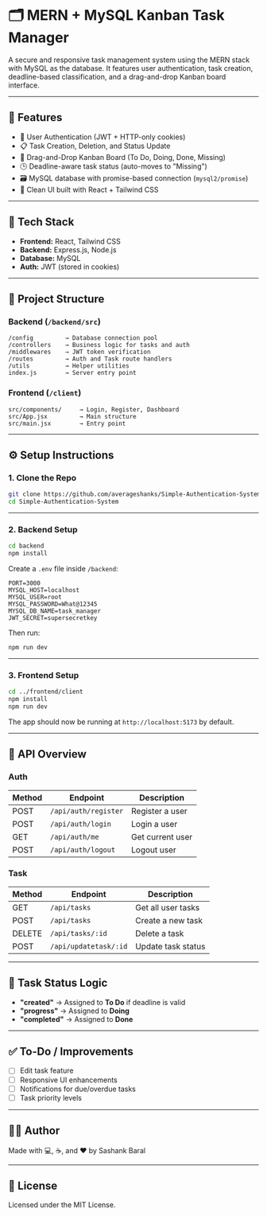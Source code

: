# 🗂️ MERN + MySQL Kanban Task Manager

A secure and responsive task management system using the MERN stack with MySQL as the database. It features user authentication, task creation, deadline-based classification, and a drag-and-drop Kanban board interface.

---

## 🚀 Features

- 🔐 User Authentication (JWT + HTTP-only cookies)
- 📋 Task Creation, Deletion, and Status Update
- 🧲 Drag-and-Drop Kanban Board (To Do, Doing, Done, Missing)
- 🕒 Deadline-aware task status (auto-moves to "Missing")
- 🗃️ MySQL database with promise-based connection (`mysql2/promise`)
- 🎨 Clean UI built with React + Tailwind CSS

---

## 🧱 Tech Stack

- **Frontend:** React, Tailwind CSS
- **Backend:** Express.js, Node.js
- **Database:** MySQL
- **Auth:** JWT (stored in cookies)

---

## 📁 Project Structure

### Backend (`/backend/src`)
```
/config         → Database connection pool  
/controllers    → Business logic for tasks and auth  
/middlewares    → JWT token verification   
/routes         → Auth and Task route handlers  
/utils          → Helper utilities 
index.js        → Server entry point  
```

### Frontend (`/client`)
```
src/components/     → Login, Register, Dashboard  
src/App.jsx         → Main structure  
src/main.jsx        → Entry point  
```

---

## ⚙️ Setup Instructions

### 1. Clone the Repo

```bash
git clone https://github.com/averageshanks/Simple-Authentication-System.git
cd Simple-Authentication-System
```

---

### 2. Backend Setup

```bash
cd backend
npm install
```

Create a `.env` file inside `/backend`:

```env
PORT=3000
MYSQL_HOST=localhost
MYSQL_USER=root
MYSQL_PASSWORD=What@12345
MYSQL_DB_NAME=task_manager
JWT_SECRET=supersecretkey

```

Then run:

```bash
npm run dev
```

---

### 3. Frontend Setup

```bash
cd ../frontend/client
npm install
npm run dev
```

The app should now be running at `http://localhost:5173` by default.

---

## 📌 API Overview

### Auth

| Method | Endpoint             | Description       |
|--------|----------------------|-------------------|
| POST   | `/api/auth/register` | Register a user   |
| POST   | `/api/auth/login`    | Login a user      |
| GET    | `/api/auth/me`       | Get current user  |
| POST   | `/api/auth/logout`   | Logout user       |

### Task

| Method | Endpoint               | Description              |
|--------|------------------------|--------------------------|
| GET    | `/api/tasks`           | Get all user tasks       |
| POST   | `/api/tasks`           | Create a new task        |
| DELETE | `/api/tasks/:id`       | Delete a task            |
| POST   | `/api/updatetask/:id`  | Update task status       |

---

## 🧠 Task Status Logic

- **"created"** → Assigned to **To Do** if deadline is valid
- **"progress"** → Assigned to **Doing**
- **"completed"** → Assigned to **Done**

---

## ✅ To-Do / Improvements

- [ ] Edit task feature  
- [ ] Responsive UI enhancements  
- [ ] Notifications for due/overdue tasks  
- [ ] Task priority levels  

---

## 👨‍💻 Author

Made with 💻, ☕, and ❤️ by Sashank Baral

---

## 📄 License

Licensed under the MIT License.